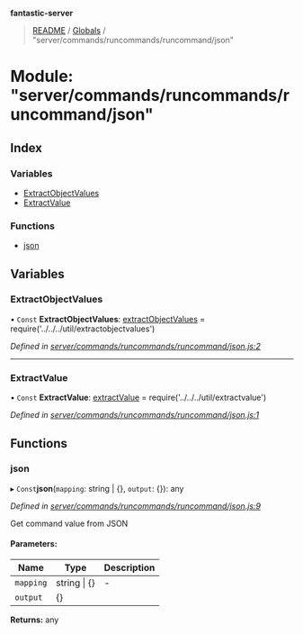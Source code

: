 **fantastic-server**

> [README](../README.md) / [Globals](../globals.md) / "server/commands/runcommands/runcommand/json"

# Module: "server/commands/runcommands/runcommand/json"

## Index

### Variables

* [ExtractObjectValues](_server_commands_runcommands_runcommand_json_.md#extractobjectvalues)
* [ExtractValue](_server_commands_runcommands_runcommand_json_.md#extractvalue)

### Functions

* [json](_server_commands_runcommands_runcommand_json_.md#json)

## Variables

### ExtractObjectValues

• `Const` **ExtractObjectValues**: [extractObjectValues](_server_util_extractobjectvalues_.md#extractobjectvalues) = require('../../../util/extractobjectvalues')

*Defined in [server/commands/runcommands/runcommand/json.js:2](https://github.com/besimorhino/project-fantastic/blob/af5d0de/server/commands/runcommands/runcommand/json.js#L2)*

___

### ExtractValue

• `Const` **ExtractValue**: [extractValue](_server_util_extractvalue_.md#extractvalue) = require('../../../util/extractvalue')

*Defined in [server/commands/runcommands/runcommand/json.js:1](https://github.com/besimorhino/project-fantastic/blob/af5d0de/server/commands/runcommands/runcommand/json.js#L1)*

## Functions

### json

▸ `Const`**json**(`mapping`: string \| {}, `output`: {}): any

*Defined in [server/commands/runcommands/runcommand/json.js:9](https://github.com/besimorhino/project-fantastic/blob/af5d0de/server/commands/runcommands/runcommand/json.js#L9)*

Get command value from JSON

#### Parameters:

Name | Type | Description |
------ | ------ | ------ |
`mapping` | string \| {} | - |
`output` | {} |   |

**Returns:** any
